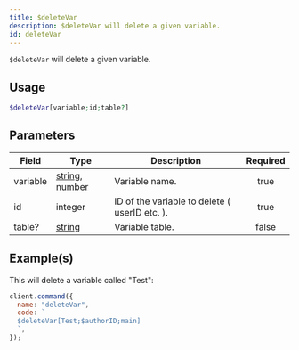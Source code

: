 ```yaml
---
title: $deleteVar
description: $deleteVar will delete a given variable.
id: deleteVar
---
```


`$deleteVar` will delete a given variable.

## Usage

```php
$deleteVar[variable;id;table?]
```

## Parameters

| Field    | Type                                                                                                                                                                                                 | Description                                   | Required |
| -------- | ---------------------------------------------------------------------------------------------------------------------------------------------------------------------------------------------------- | --------------------------------------------- | :------: |
| variable | [string](https://developer.mozilla.org/en-US/docs/Web/JavaScript/Reference/Global_Objects/String), [number](https://developer.mozilla.org/en-US/docs/Web/JavaScript/Reference/Global_Objects/Number) | Variable name.                                |   true   |
| id       | integer                                                                                                                                                                                              | ID of the variable to delete ( userID etc. ). |   true   |
| table?   | [string](https://developer.mozilla.org/en-US/docs/Web/JavaScript/Reference/Global_Objects/String)                                                                                                    | Variable table.                               |  false   |

## Example(s)

This will delete a variable called "Test":

```javascript
client.command({
  name: "deleteVar",
  code: `
  $deleteVar[Test;$authorID;main]
  `,
});
```
